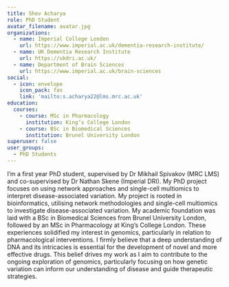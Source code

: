 ```yaml
---
title: Shev Acharya
role: PhD Student
avatar_filename: avatar.jpg
organizations:
  - name: Imperial College London
    url: https://www.imperial.ac.uk/dementia-research-institute/
  - name: UK Dementia Research Institute
    url: https://ukdri.ac.uk/
  - name: Department of Brain Sciences
    url: https://www.imperial.ac.uk/brain-sciences
social:
  - icon: envelope
    icon_pack: fas
    link: 'mailto:s.acharya22@lms.mrc.ac.uk'
education:
  courses:
    - course: MSc in Pharmacology
      institution: King’s College London
    - course: BSc in Biomedical Sciences
      institution: Brunel University London
superuser: false
user_groups:
  - PhD Students
---
```

I’m a first year PhD student, supervised by Dr Mikhail Spivakov (MRC LMS) and co-supervised by Dr Nathan Skene (Imperial DRI). My PhD project focuses on using network approaches and single-cell multiomics to interpret disease-associated variation. My project is rooted in bioinformatics, utilising network methodologies and single-cell multiomics to investigate disease-associated variation.
My academic foundation was laid with a BSc in Biomedical Sciences from Brunel University London, followed by an MSc in Pharmacology at King’s College London. These experiences solidified my interest in genomics, particularly in relation to pharmacological interventions.
I firmly believe that a deep understanding of DNA and its intricacies is essential for the development of novel and more effective drugs. This belief drives my work as I aim to contribute to the ongoing exploration of genomics, particularly focusing on how genetic variation can inform our understanding of disease and guide therapeutic strategies.

